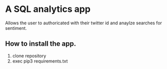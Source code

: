 # A SQL analytics app

Allows the user to authoricated with their twitter id and anaylze searches for sentiment.

## How to install the app.
1. clone repository
2. exec pip3 requirements.txt